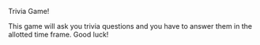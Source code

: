 Trivia Game!

This game will ask you trivia questions and you have to answer them in the allotted time frame. Good luck!

